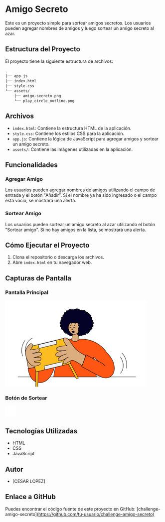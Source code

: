 # Amigo Secreto

Este es un proyecto simple para sortear amigos secretos. Los usuarios pueden agregar nombres de amigos y luego sortear un amigo secreto al azar.

## Estructura del Proyecto

El proyecto tiene la siguiente estructura de archivos:

```
.
├── app.js
├── index.html
├── style.css
└── assets/
    ├── amigo-secreto.png
    └── play_circle_outline.png
```

## Archivos

- `index.html`: Contiene la estructura HTML de la aplicación.
- `style.css`: Contiene los estilos CSS para la aplicación.
- `app.js`: Contiene la lógica de JavaScript para agregar amigos y sortear un amigo secreto.
- `assets/`: Contiene las imágenes utilizadas en la aplicación.

## Funcionalidades

### Agregar Amigo

Los usuarios pueden agregar nombres de amigos utilizando el campo de entrada y el botón "Añadir". Si el nombre ya ha sido ingresado o el campo está vacío, se mostrará una alerta.

### Sortear Amigo

Los usuarios pueden sortear un amigo secreto al azar utilizando el botón "Sortear amigo". Si no hay amigos en la lista, se mostrará una alerta.

## Cómo Ejecutar el Proyecto

1. Clona el repositorio o descarga los archivos.
2. Abre `index.html` en tu navegador web.

## Capturas de Pantalla

### Pantalla Principal

![Pantalla Principal](assets/amigo-secreto.png)

### Botón de Sortear

![Botón de Sortear](assets/play_circle_outline.png)

## Tecnologías Utilizadas

- HTML
- CSS
- JavaScript

## Autor

- [CESAR LOPEZ]

## Enlace a GitHub

Puedes encontrar el código fuente de este proyecto en GitHub: [challenge-amigo-secreto][(https://github.com/tu-usuario/challenge-amigo-secreto)](https://thesickness10.github.io/Challenge-Amigo-Secreto/)
